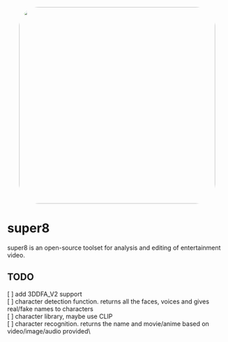 <p align="center">
  <img width="450" height="auto" src="https://github.com/blancai/super8/blob/main/super8_2.JPG?raw=true" style="border-radius: 10%;">
</p>

# super8
super8 is an open-source toolset for analysis and editing of entertainment video.

## TODO
[ ] add 3DDFA_V2 support\
[ ] character detection function. returns all the faces, voices and gives real/fake names to characters\
[ ] character library, maybe use CLIP\
[ ] character recognition. returns the name and movie/anime based on video/image/audio provided\

